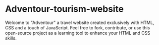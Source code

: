 # Adventour-tourism-website
Welcome to "Adventour" a travel website created exclusively with HTML, CSS and a touch of JavaScript. Feel free to fork, contribute, or use this open-source project as a learning tool to enhance your HTML and CSS skills.
